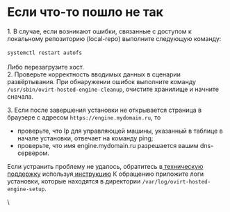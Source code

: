 # Если что-то пошло не так

1\. В случае, если возникают ошибки, связанные с доступом к локальному репозиторию (local-repo) выполните следующую команду:\
\
`systemctl restart autofs`\
\
Либо перезагрузите хост.\
2\. Проверьте корректность вводимых данных в сценарии развёртывания. При обнаружении ошибок выполните команду `/usr/sbin/ovirt-hosted-engine-cleanup`, очистите хранилище и начните сначала.

3\. Если после завершения установки не открывается страница в браузере с адресом `https://engine.mydomain.ru`, то

* проверьте, что Ip для управляющей машины, указанный в таблице в начале установки, отвечает на команду ping;
* проверьте, что имя engine.mydomain.ru разрешается вашим dns-сервером.

Если устранить проблему не удалось, обратитесь в[ техническую поддержку](https://lk.pvhostvm.ru/) используя[ инструкцию](https://lk.pvhostvm.ru/) К обращению приложите логи установки, которые находятся в директории `/var/log/ovirt-hosted-engine-setup`.

\
